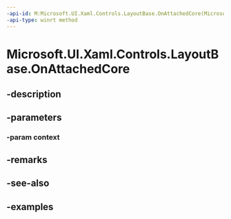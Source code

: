 ```yaml
---
-api-id: M:Microsoft.UI.Xaml.Controls.LayoutBase.OnAttachedCore(Microsoft.UI.Xaml.Controls.LayoutContext)
-api-type: winrt method
---
```


<!-- Method syntax.
virtual protected void LayoutBase.OnAttachedCore(LayoutContext context)
-->

# Microsoft.UI.Xaml.Controls.LayoutBase.OnAttachedCore

## -description

## -parameters
### -param context

## -remarks

## -see-also

## -examples

